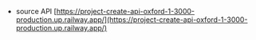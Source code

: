 
- source API [https://project-create-api-oxford-1-3000-production.up.railway.app/](https://project-create-api-oxford-1-3000-production.up.railway.app/)
